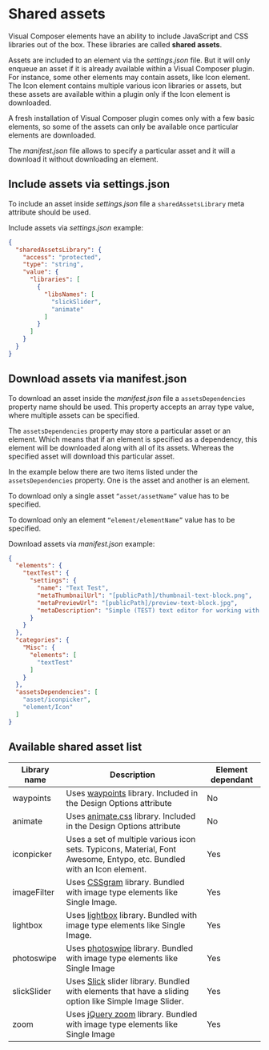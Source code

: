 # Shared assets

Visual Composer elements have an ability to include JavaScript and CSS libraries out of the box. These libraries are called **shared assets**.

Assets are included to an element via the *settings.json* file. But it will only enqueue an asset if it is already available within a Visual Composer plugin. For instance, some other elements may contain assets, like Icon element. The Icon element contains multiple various icon libraries or assets, but these assets are available within a plugin only if the Icon element is downloaded.

A fresh installation of Visual Composer plugin comes only with a few basic elements, so some of the assets can only be available once particular elements are downloaded.

The *manifest.json* file allows to specify a particular asset and it will a download it without downloading an element.

## Include assets via settings.json

To include an asset inside *settings.json* file a `sharedAssetsLibrary` meta attribute should be used.

Include assets via *settings.json* example:

```json
{
  "sharedAssetsLibrary": {
    "access": "protected",
    "type": "string",
    "value": {
      "libraries": [
        {
          "libsNames": [
            "slickSlider",
            "animate"
          ]
        }
      ]
    }
  }
}
```

## Download assets via manifest.json

To download an asset inside the *manifest.json* file a `assetsDependencies` property name should be used. This property accepts an array type value, where multiple assets can be specified.

The `assetsDependencies` property may store a particular asset or an element. Which means that if an element is specified as a dependency, this element will be downloaded along with all of its assets. Whereas the specified asset will download this particular asset.

In the example below there are two items listed under the `assetsDependencies` property. One is the asset and another is an element.

To download only a single asset `“asset/assetName”` value has to be specified.

To download only an element `“element/elementName”` value has to be specified.

Download assets via *manifest.json* example:

```json
{
  "elements": {
    "textTest": {
      "settings": {
        "name": "Text Test",
        "metaThumbnailUrl": "[publicPath]/thumbnail-text-block.png",
        "metaPreviewUrl": "[publicPath]/preview-text-block.jpg",
        "metaDescription": "Simple (TEST) text editor for working with static text, including paragraphs, titles, bullets and even media. Simple text block is a copy of default WordPress editor."
      }
    }
  },
  "categories": {
    "Misc": {
      "elements": [
        "textTest"
      ]
    }
  },
  "assetsDependencies": [
    "asset/iconpicker",
    "element/Icon"
  ]
}
```

## Available shared asset list

Library name | Description | Element dependant
-------------|-------------|------------------
waypoints |	Uses [waypoints](http://imakewebthings.com/waypoints/) library. Included in the Design Options attribute |	No
animate |	Uses [animate.css](https://daneden.github.io/animate.css/) library. Included in the Design Options attribute |	No
iconpicker |	Uses a set of multiple various icon sets. Typicons, Material, Font Awesome, Entypo, etc. Bundled with an Icon element. |	Yes
imageFilter	| Uses [CSSgram](https://una.im/CSSgram/) library. Bundled with image type elements like Single Image. |	Yes
lightbox |	Uses [lightbox](https://lokeshdhakar.com/projects/lightbox2/) library. Bundled with image type elements like Single Image. |	Yes
photoswipe |	 Uses [photoswipe](http://photoswipe.com/) library. Bundled with image type elements like Single Image |	Yes
slickSlider |	Uses [Slick](http://kenwheeler.github.io/slick/) slider library. Bundled with elements that have a sliding option like Simple Image Slider. |	Yes
zoom |	Uses [jQuery zoom](http://www.jacklmoore.com/zoom/) library. Bundled with image type elements like Single Image | 	Yes
